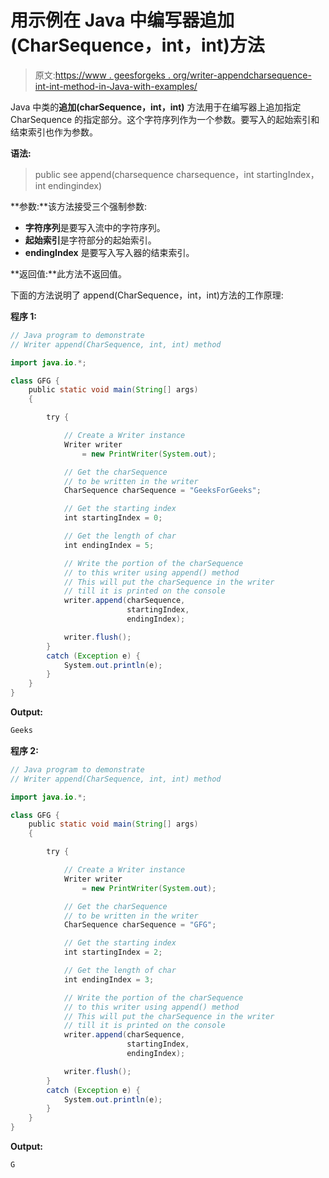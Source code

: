 # 用示例在 Java 中编写器追加(CharSequence，int，int)方法

> 原文:[https://www . geesforgeks . org/writer-appendcharsequence-int-int-method-in-Java-with-examples/](https://www.geeksforgeeks.org/writer-appendcharsequence-int-int-method-in-java-with-examples/)

Java 中类的**追加(charSequence，int，int)** 方法用于在编写器上追加指定 CharSequence 的指定部分。这个字符序列作为一个参数。要写入的起始索引和结束索引也作为参数。

**语法:**

> public see append(charsequence charsequence，int startingIndex，int endingindex)

**参数:**该方法接受三个强制参数:

*   **字符序列**是要写入流中的字符序列。
*   **起始索引**是字符部分的起始索引。
*   **endingIndex** 是要写入写入器的结束索引。

**返回值:**此方法不返回值。

下面的方法说明了 append(CharSequence，int，int)方法的工作原理:

**程序 1:**

```java
// Java program to demonstrate
// Writer append(CharSequence, int, int) method

import java.io.*;

class GFG {
    public static void main(String[] args)
    {

        try {

            // Create a Writer instance
            Writer writer
                = new PrintWriter(System.out);

            // Get the charSequence
            // to be written in the writer
            CharSequence charSequence = "GeeksForGeeks";

            // Get the starting index
            int startingIndex = 0;

            // Get the length of char
            int endingIndex = 5;

            // Write the portion of the charSequence
            // to this writer using append() method
            // This will put the charSequence in the writer
            // till it is printed on the console
            writer.append(charSequence,
                          startingIndex,
                          endingIndex);

            writer.flush();
        }
        catch (Exception e) {
            System.out.println(e);
        }
    }
}
```

**Output:**

```java
Geeks

```

**程序 2:**

```java
// Java program to demonstrate
// Writer append(CharSequence, int, int) method

import java.io.*;

class GFG {
    public static void main(String[] args)
    {

        try {

            // Create a Writer instance
            Writer writer
                = new PrintWriter(System.out);

            // Get the charSequence
            // to be written in the writer
            CharSequence charSequence = "GFG";

            // Get the starting index
            int startingIndex = 2;

            // Get the length of char
            int endingIndex = 3;

            // Write the portion of the charSequence
            // to this writer using append() method
            // This will put the charSequence in the writer
            // till it is printed on the console
            writer.append(charSequence,
                          startingIndex,
                          endingIndex);

            writer.flush();
        }
        catch (Exception e) {
            System.out.println(e);
        }
    }
}
```

**Output:**

```java
G

```